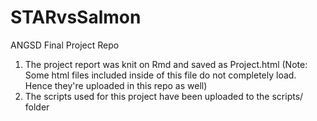 # STARvsSalmon
ANGSD Final Project Repo
1. The project report was knit on Rmd and saved as Project.html 
  (Note: Some html files included inside of this file do not completely load. Hence they're uploaded in this repo as well)
2. The scripts used for this project have been uploaded to the scripts/ folder
